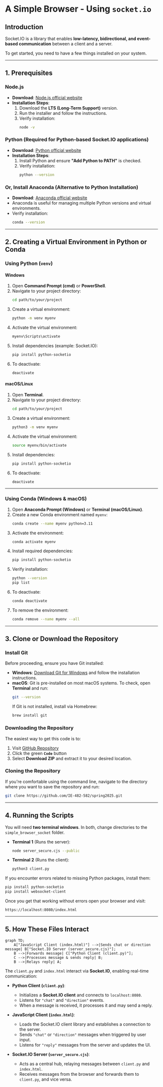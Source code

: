 # A Simple Browser - Using `socket.io`
## Introduction
Socket.IO is a library that enables **low-latency, bidirectional, and event-based communication** between a client and a server. 


To get started, you need to have a few things installed on your system.

---

## 1. Prerequisites

### Node.js
- **Download**: [Node.js official website](https://nodejs.org/)
- **Installation Steps**:
  1. Download the **LTS (Long-Term Support)** version.
  2. Run the installer and follow the instructions.
  3. Verify installation:
     ```sh
     node -v
     ```

### Python (Required for Python-based Socket.IO applications)
- **Download**: [Python official website](https://www.python.org/downloads/)
- **Installation Steps**:
  1. Install Python and ensure **"Add Python to PATH"** is checked.
  2. Verify installation:
     ```sh
     python --version
     ```

### Or, Install Anaconda (Alternative to Python Installation)
- **Download**: [Anaconda official website](https://www.anaconda.com/download)
- Anaconda is useful for managing multiple Python versions and virtual environments.
- Verify installation:
  ```sh
  conda --version
  ```

---

## 2. Creating a Virtual Environment in Python or Conda

### **Using Python (`venv`)**

#### **Windows**
1. Open **Command Prompt (cmd)** or **PowerShell**.
2. Navigate to your project directory:
   ```sh
   cd path/to/your/project
   ```
3. Create a virtual environment:
   ```sh
   python -m venv myenv
   ```
4. Activate the virtual environment:
   ```sh
   myenv\Scripts\activate
   ```
5. Install dependencies (example: Socket.IO):
   ```sh
   pip install python-socketio
   ```
6. To deactivate:
   ```sh
   deactivate
   ```

#### **macOS/Linux**
1. Open **Terminal**.
2. Navigate to your project directory:
   ```sh
   cd path/to/your/project
   ```
3. Create a virtual environment:
   ```sh
   python3 -m venv myenv
   ```
4. Activate the virtual environment:
   ```sh
   source myenv/bin/activate
   ```
5. Install dependencies:
   ```sh
   pip install python-socketio
   ```
6. To deactivate:
   ```sh
   deactivate
   ```

---

### **Using Conda (Windows & macOS)**
1. Open **Anaconda Prompt (Windows)** or **Terminal (macOS/Linux)**.
2. Create a new Conda environment named `myenv`:
   ```sh
   conda create --name myenv python=3.11
   ```
3. Activate the environment:
   ```sh
   conda activate myenv
   ```
4. Install required dependencies:
   ```sh
   pip install python-socketio
   ```
5. Verify installation:
   ```sh
   python --version
   pip list
   ```
6. To deactivate:
   ```sh
   conda deactivate
   ```
7. To remove the environment:
   ```sh
   conda remove --name myenv --all
   ```

---

## 3. Clone or Download the Repository

### Install Git

Before proceeding, ensure you have Git installed:
- **Windows**: [Download Git for Windows](https://git-scm.com/downloads/win) and follow the installation instructions.
- **macOS**: Git is pre-installed on most macOS systems. To check, open **Terminal** and run:
  ```sh
  git --version
  ```
  If Git is not installed, install via Homebrew:
  ```sh
  brew install git
  ```

### Downloading the Repository

The easiest way to get this code is to:
1. Visit [GitHub Repository](https://github.com/IE-482-582/spring2025)
2. Click the green **`Code`** button
3. Select **Download ZIP** and extract it to your desired location.

### Cloning the Repository

If you're comfortable using the command line, navigate to the directory where you want to save the repository and run:

```sh
git clone https://github.com/IE-482-582/spring2025.git
```

---

## 4. Running the Scripts

You will need **two terminal windows**. In both, change directories to the `simple_browser_socket` folder.

- **Terminal 1** (Runs the server):
  ```sh
  node server_secure.cjs --public
  ```

- **Terminal 2** (Runs the client):
  ```sh
  python3 client.py
  ```


If you encounter errors related to missing Python packages, install them:
```sh
pip install python-socketio
pip install websocket-client
```



Once you get that working without errors open your browser and visit:
```
https://localhost:8080/index.html
```

---

## 5. How These Files Interact

```mermaid
graph TD;
    A["JavaScript Client (index.html)"] -->|Sends chat or direction message| B["Socket.IO Server (server_secure.cjs)"];
    B -->|Forwards message| C["Python Client (client.py)"];
    C -->|Processes message & sends reply| B;
    B -->|Relays reply| A;

```

The `client.py` and `index.html` interact via **Socket.IO**, enabling real-time communication:

- **Python Client (`client.py`)**:
  - Initializes a **Socket.IO client** and connects to `localhost:8080`.
  - Listens for `"chat"` and `"direction"` events.
  - When a message is received, it processes it and may send a reply.

- **JavaScript Client (`index.html`)**:
  - Loads the Socket.IO client library and establishes a connection to the server.
  - Sends `"chat"` or `"direction"` messages when triggered by user input.
  - Listens for `"reply"` messages from the server and updates the UI.

- **Socket.IO Server (`server_secure.cjs`)**:
  - Acts as a central hub, relaying messages between `client.py` and `index.html`.
  - Receives messages from the browser and forwards them to `client.py`, and vice versa.
